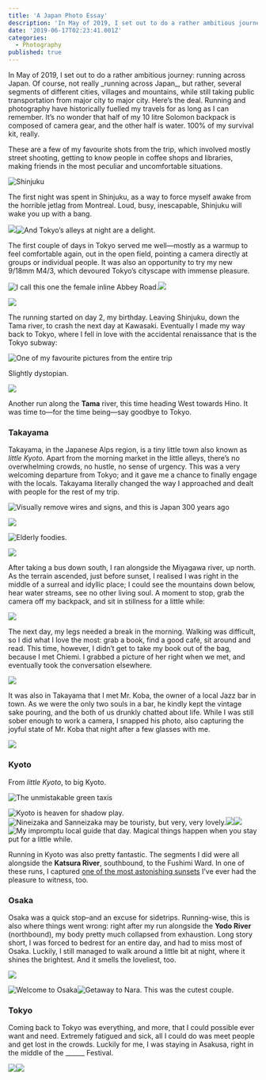 ```yaml
---
title: 'A Japan Photo Essay'
description: 'In May of 2019, I set out to do a rather ambitious journey: running across Japan. Of course, not really running across Japan, but rather…'
date: '2019-06-17T02:23:41.001Z'
categories:
  - Photography
published: true
---
```


<div class="color">In May of 2019, I set out to do a rather ambitious journey: running across Japan. Of course, not really _running across Japan_, but rather, several segments of different cities, villages and mountains, while still taking public transportation from major city to major city.
Here’s the deal. Running and photography have historically fuelled my travels for as long as I can remember. It’s no wonder that half of my 10 litre Solomon backpack is composed of camera gear, and the other half is water. 100% of my survival kit, really.</div>

These are a few of my favourite shots from the trip, which involved mostly street shooting, getting to know people in coffee shops and libraries, making friends in the most peculiar and uncomfortable situations.

![Shinjuku](./asset-1.jpeg)

The first night was spent in Shinjuku, as a way to force myself awake from the horrible jetlag from Montreal. Loud, busy, inescapable, Shinjuku will wake you up with a bang.

![](./asset-2.jpeg)![And Tokyo’s alleys at night are a delight.](./asset-3.jpeg)

The first couple of days in Tokyo served me well—mostly as a warmup to feel comfortable again, out in the open field, pointing a camera directly at groups or individual people. It was also an opportunity to try my new 9/18mm M4/3, which devoured Tokyo’s cityscape with immense pleasure.

![I call this one the female inline Abbey Road.](./asset-4.jpeg)![](./asset-5.jpeg)

![](./asset-6.jpeg)

The running started on day 2, my birthday. Leaving Shinjuku, down the Tama river, to crash the next day at Kawasaki. Eventually I made my way back to Tokyo, where I fell in love with the accidental renaissance that is the Tokyo subway:

![One of my favourite pictures from the entire trip](./asset-7.jpeg)

Slightly dystopian.

![](./asset-8.jpeg)

Another run along the **Tama** river, this time heading West towards Hino. It was time to—for the time being—say goodbye to Tokyo.

### Takayama

Takayama, in the Japanese Alps region, is a tiny little town also known as _little Kyoto_. Apart from the morning market in the little alleys, there’s no overwhelming crowds, no hustle, no sense of urgency. This was a very welcoming departure from Tokyo; and it gave me a chance to finally engage with the locals. Takayama literally changed the way I approached and dealt with people for the rest of my trip.

![Visually remove wires and signs, and this is Japan 300 years ago](./asset-9.jpeg)

![](./asset-10.jpeg)

![Elderly foodies.](./asset-11.jpeg)

![](./asset-12.jpeg)

After taking a bus down south, I ran alongside the Miyagawa river, up north. As the terrain ascended, just before sunset, I realised I was right in the middle of a surreal and idyllic place; I could see the mountains down below, hear water streams, see no other living soul. A moment to stop, grab the camera off my backpack, and sit in stillness for a little while:

![](./asset-13.jpeg)

The next day, my legs needed a break in the morning. Walking was difficult, so I did what I love the most: grab a book, find a good café, sit around and read. This time, however, I didn’t get to take my book out of the bag, because I met Chiemi. I grabbed a picture of her right when we met, and eventually took the conversation elsewhere.

![](./asset-14.jpeg)

It was also in Takayama that I met Mr. Koba, the owner of a local Jazz bar in town. As we were the only two souls in a bar, he kindly kept the vintage sake pouring, and the both of us drunkly chatted about life. While I was still sober enough to work a camera, I snapped his photo, also capturing the joyful state of Mr. Koba that night after a few glasses with me.

![](./asset-15.jpeg)

### Kyoto

From _little Kyoto_, to big Kyoto.

![The unmistakable green taxis](./asset-16.jpeg)

![Kyoto is heaven for shadow play.](./asset-17.jpeg)![Nineizaka and Sanneizaka may be touristy, but very, very lovely.](./asset-18.jpeg)![](./asset-19.jpeg)![](./asset-20.jpeg)![My impromptu local guide that day. Magical things happen when you stay put for a little while.](./asset-21.jpeg)

Running in Kyoto was also pretty fantastic. The segments I did were all alongside the **Katsura River**, southbound, to the Fushimi Ward. In one of these runs, I captured [one of the most astonishing sunsets](https://photos.app.goo.gl/mr3Ry1PrANwLmPCn6) I’ve ever had the pleasure to witness, too.

### Osaka

Osaka was a quick stop–and an excuse for sidetrips. Running-wise, this is also where things went wrong: right after my run alongside the **Yodo River** (northbound), my body pretty much collapsed from exhaustion. Long story short, I was forced to bedrest for an entire day, and had to miss most of Osaka. Luckily, I still managed to walk around a little bit at night, where it shines the brightest. And it smells the loveliest, too.

![](./asset-22.jpeg)

![Welcome to Osaka](./asset-23.jpeg)![Getaway to Nara. This was the cutest couple.](./asset-24.jpeg)

### Tokyo

Coming back to Tokyo was everything, and more, that I could possible ever want and need. Extremely fatigued and sick, all I could do was meet people and get lost in the crowds. Luckily for me, I was staying in Asakusa, right in the middle of the \_\_\_\_\_\_ Festival.

![](./asset-25.png)![](./asset-26.jpeg)
